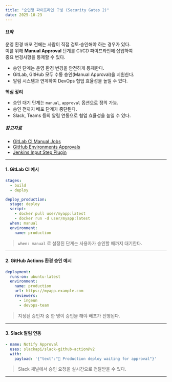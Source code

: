 ```yaml
---
title: "승인형 파이프라인 구성 (Security Gates 2)"
date: 2025-10-23
---
```


#### 요약  
운영 환경 배포 전에는 사람이 직접 검토·승인해야 하는 경우가 있다.  
이를 위해 **Manual Approval** 단계를 CI/CD 파이프라인에 삽입하여  
중요 변경사항을 통제할 수 있다.  


* 승인 단계는 운영 환경 변경을 안전하게 통제한다.
* GitLab, GitHub 모두 수동 승인(Manual Approval)을 지원한다.
* 알림 시스템과 연계하여 DevOps 협업 효율성을 높일 수 있다.


**핵심 정리**
- 승인 대기 단계는 `manual`, `approval` 옵션으로 정의 가능.  
- 승인 전까지 배포 단계가 중단된다.  
- Slack, Teams 등의 알림 연동으로 협업 효율성을 높일 수 있다.  

##### 참고자료
- [GitLab CI Manual Jobs](https://docs.gitlab.com/ee/ci/yaml/#whenmanual)
- [GitHub Environments Approvals](https://docs.github.com/en/actions/deployment/targeting-different-environments/using-environments-for-deployment)
- [Jenkins Input Step Plugin](https://plugins.jenkins.io/input-step/)

---

#### 1. GitLab CI 예시
```yaml
stages:
  - build
  - deploy

deploy_production:
  stage: deploy
  script:
    - docker pull user/myapp:latest
    - docker run -d user/myapp:latest
  when: manual
  environment:
    name: production
```

> `when: manual` 로 설정된 단계는 사용자가 승인할 때까지 대기한다.

---

#### 2. GitHub Actions 환경 승인 예시

```yaml
deployment:
  runs-on: ubuntu-latest
  environment:
    name: production
    url: https://myapp.example.com
    reviewers:
      - ingeun
      - devops-team
```

> 지정된 승인자 중 한 명이 승인을 해야 배포가 진행된다.

---

#### 3. Slack 알림 연동

```yaml
- name: Notify Approval
  uses: slackapi/slack-github-action@v2
  with:
    payload: '{"text":"🚦 Production deploy waiting for approval"}'
```

> Slack 채널에서 승인 요청을 실시간으로 전달받을 수 있다.

---
